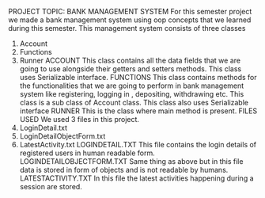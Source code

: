 PROJECT TOPIC: BANK MANAGEMENT SYSTEM
 For this semester project we made a bank management system using oop concepts that we learned during this semester. 
This management system consists of three classes 
1.	Account
2.	Functions
3.	Runner
ACCOUNT
This class contains all the data fields that we are going to use alongside their getters and setters methods. This class uses Serializable interface. 
FUNCTIONS
This class contains methods for the functionalities that we are going to perform in bank management system like registering, logging in , depositing, withdrawing etc. This class is a sub class of Account class. This class also uses Serializable interface
RUNNER
This is the class where main method is present. 
FILES USED
We used 3 files in this project.
1.	LoginDetail.txt
2.	LoginDetailObjectForm.txt
3.	LatestActivity.txt
LOGINDETAIL.TXT
This file contains the login details of registered users in human readable form.
LOGINDETAILOBJECTFORM.TXT
Same thing as above but in this file data is stored in form of objects and is not readable by humans.
LATESTACTIVITY.TXT
In this file the latest activities happening during a session are stored. 
